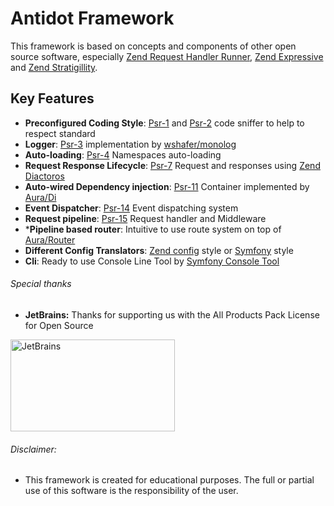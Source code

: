 Antidot Framework
=================

This framework is based on concepts and components of other open source software, especially [Zend Request Handler Runner](https://docs.zendframework.com/zend-httphandlerrunner/), [Zend Expressive](https://docs.zendframework.com/zend-expressive/) and [Zend Stratigillity](https://docs.zendframework.com/zend-stratigility/).

## Key Features

* **Preconfigured Coding Style**: [Psr-1](https://www.php-fig.org/psr/psr-1) and [Psr-2](https://www.php-fig.org/psr/psr-2) code sniffer to help to respect standard
* **Logger**: [Psr-3](https://www.php-fig.org/psr/psr-3) implementation by [wshafer/monolog](https://github.com/wshafer/psr11-monolog)
* **Auto-loading**: [Psr-4](https://www.php-fig.org/psr/psr-4) Namespaces auto-loading
* **Request Response Lifecycle**: [Psr-7](https://www.php-fig.org/psr/psr-7) Request and responses using [Zend Diactoros](https://docs.zendframework.com/zend-diactoros/)
* **Auto-wired Dependency injection**: [Psr-11](https://www.php-fig.org/psr/psr-11) Container implemented by [Aura/Di](https://github.com/auraphp/Aura.Di)
* **Event Dispatcher**: [Psr-14](https://www.php-fig.org/psr/psr-14) Event dispatching system
* **Request pipeline**: [Psr-15](https://www.php-fig.org/psr/psr-15) Request handler and Middleware
* ***Pipeline based router**: Intuitive to use route system on top of [Aura/Router](https://github.com/auraphp/Aura.Router)
* **Different Config Translators**: [Zend config](https://github.com/zendframework/zend-config) style or [Symfony](https://symfony.com/doc/current/best_practices/configuration.html) style
* **Cli**: Ready to use Console Line Tool by [Symfony Console Tool]()


###### Special thanks

* **JetBrains:** Thanks for supporting us with the All Products Pack License for Open Source

<a href="https://www.jetbrains.com/?from=antidot-framework" target="_blank">
    <img alt="JetBrains" src="/images/jetbrains-variant-4.png" style="width:263px !important;height:147px !important"/>
</a>

###### Disclaimer: 

* This framework is created for educational purposes. The full or partial use of this software is the responsibility of the user.
